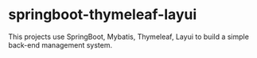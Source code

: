 # springboot-thymeleaf-layui
This projects use SpringBoot, Mybatis, Thymeleaf, Layui to build a simple back-end management system.

